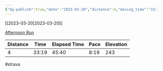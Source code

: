 ```yaml
---
{"dg-publish":true,"date":"2023-03-20","distance":4,"moving_time":"33:19","elapsed_time":"45:40","pace":"8:19","total_elevation_gain":243,"url":"https://www.strava.com/activities/8750001044","permalink":"/01-personal/strava/2023-03-20-afternoon-run/","dgPassFrontmatter":true}
---
```



[[2023-03-20\|2023-03-20]]

[Afternoon Run](https://www.strava.com/activities/8750001044)

| Distance | Time  | Elapsed Time | Pace | Elevation |
| -------- | ----- | ------------ | ---- | --------- |
| 4        | 33:19 | 45:40        | 8:19 | 243       |




#strava

